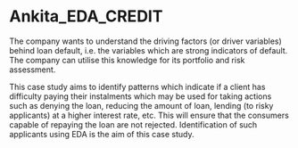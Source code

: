 # Ankita_EDA_CREDIT
The company wants to understand the driving factors (or driver variables) behind loan default, i.e. the variables which are strong indicators of default.  The company can utilise this knowledge for its portfolio and risk assessment.

This case study aims to identify patterns which indicate if a client has difficulty paying their instalments which may be used for taking actions such as denying the loan, reducing the amount of loan, lending (to risky applicants) at a higher interest rate, etc. This will ensure that the consumers capable of repaying the loan are not rejected. Identification of such applicants using EDA is the aim of this case study.
